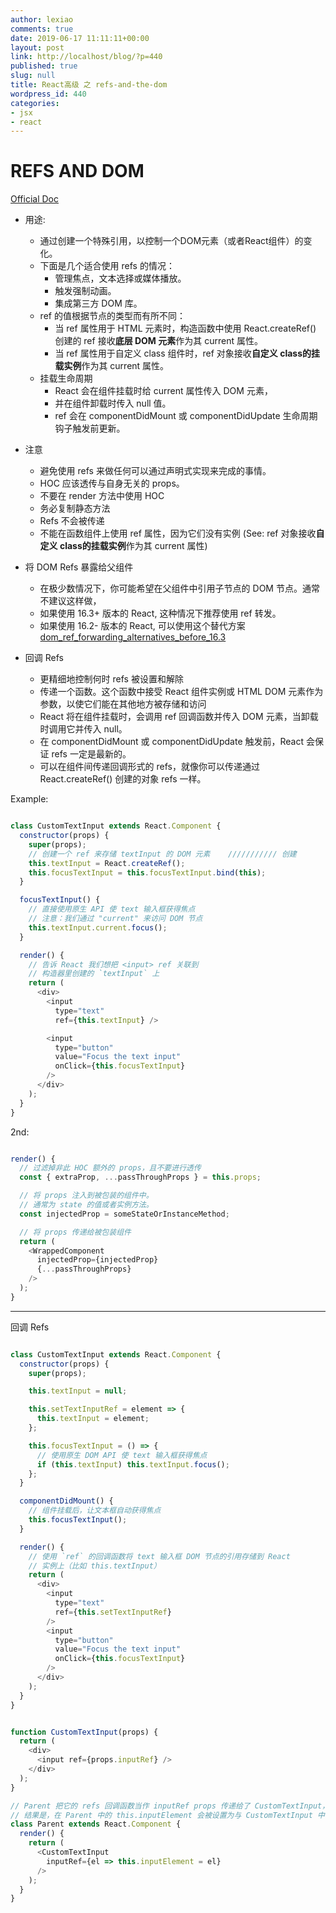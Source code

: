 ```yaml
---
author: lexiao
comments: true
date: 2019-06-17 11:11:11+00:00
layout: post
link: http://localhost/blog/?p=440
published: true
slug: null
title: React高级 之 refs-and-the-dom
wordpress_id: 440
categories:
- jsx
- react
---
```


# REFS AND DOM

[Official Doc](https://zh-hans.reactjs.org/docs/refs-and-the-dom.html)

- 用途:
    - 通过创建一个特殊引用，以控制一个DOM元素（或者React组件）的变化。
    - 下面是几个适合使用 refs 的情况：
      - 管理焦点，文本选择或媒体播放。
      - 触发强制动画。
      - 集成第三方 DOM 库。
    - ref 的值根据节点的类型而有所不同：
      - 当 ref 属性用于 HTML 元素时，构造函数中使用 React.createRef() 创建的 ref 接收**底层 DOM 元素**作为其 current 属性。
      - 当 ref 属性用于自定义 class 组件时，ref 对象接收**自定义 class的挂载实例**作为其 current 属性。
    - 挂载生命周期
      - React 会在组件挂载时给 current 属性传入 DOM 元素，
      - 并在组件卸载时传入 null 值。
      - ref 会在 componentDidMount 或 componentDidUpdate 生命周期钩子触发前更新。


- 注意
    - 避免使用 refs 来做任何可以通过声明式实现来完成的事情。
    - HOC 应该透传与自身无关的 props。
    - 不要在 render 方法中使用 HOC
    - 务必复制静态方法
    - Refs 不会被传递
    - 不能在函数组件上使用 ref 属性，因为它们没有实例 (See: ref 对象接收**自定义 class的挂载实例**作为其 current 属性)

- 将 DOM Refs 暴露给父组件
  - 在极少数情况下，你可能希望在父组件中引用子节点的 DOM 节点。通常不建议这样做，
  - 如果使用 16.3+ 版本的 React, 这种情况下推荐使用 ref 转发。
  - 如果使用 16.2- 版本的 React, 可以使用这个替代方案 [dom_ref_forwarding_alternatives_before_16.3](https://gist.github.com/gaearon/1a018a023347fe1c2476073330cc5509)

- 回调 Refs
  - 更精细地控制何时 refs 被设置和解除
  - 传递一个函数。这个函数中接受 React 组件实例或 HTML DOM 元素作为参数，以使它们能在其他地方被存储和访问
  - React 将在组件挂载时，会调用 ref 回调函数并传入 DOM 元素，当卸载时调用它并传入 null。
  - 在 componentDidMount 或 componentDidUpdate 触发前，React 会保证 refs 一定是最新的。
  - 可以在组件间传递回调形式的 refs，就像你可以传递通过 React.createRef() 创建的对象 refs 一样。




Example:

```js

class CustomTextInput extends React.Component {
  constructor(props) {
    super(props);
    // 创建一个 ref 来存储 textInput 的 DOM 元素    /////////// 创建
    this.textInput = React.createRef();
    this.focusTextInput = this.focusTextInput.bind(this);
  }

  focusTextInput() {
    // 直接使用原生 API 使 text 输入框获得焦点
    // 注意：我们通过 "current" 来访问 DOM 节点
    this.textInput.current.focus();
  }

  render() {
    // 告诉 React 我们想把 <input> ref 关联到
    // 构造器里创建的 `textInput` 上
    return (
      <div>
        <input
          type="text"
          ref={this.textInput} />

        <input
          type="button"
          value="Focus the text input"
          onClick={this.focusTextInput}
        />
      </div>
    );
  }
}
```

2nd:

```js

render() {
  // 过滤掉非此 HOC 额外的 props，且不要进行透传
  const { extraProp, ...passThroughProps } = this.props;

  // 将 props 注入到被包装的组件中。
  // 通常为 state 的值或者实例方法。
  const injectedProp = someStateOrInstanceMethod;

  // 将 props 传递给被包装组件
  return (
    <WrappedComponent
      injectedProp={injectedProp}
      {...passThroughProps}
    />
  );
}
```

---

回调 Refs

```js

class CustomTextInput extends React.Component {
  constructor(props) {
    super(props);

    this.textInput = null;

    this.setTextInputRef = element => {
      this.textInput = element;
    };

    this.focusTextInput = () => {
      // 使用原生 DOM API 使 text 输入框获得焦点
      if (this.textInput) this.textInput.focus();
    };
  }

  componentDidMount() {
    // 组件挂载后，让文本框自动获得焦点
    this.focusTextInput();
  }

  render() {
    // 使用 `ref` 的回调函数将 text 输入框 DOM 节点的引用存储到 React
    // 实例上（比如 this.textInput）
    return (
      <div>
        <input
          type="text"
          ref={this.setTextInputRef}
        />
        <input
          type="button"
          value="Focus the text input"
          onClick={this.focusTextInput}
        />
      </div>
    );
  }
}
```


```js

function CustomTextInput(props) {
  return (
    <div>
      <input ref={props.inputRef} />
    </div>
  );
}

// Parent 把它的 refs 回调函数当作 inputRef props 传递给了 CustomTextInput，而且 CustomTextInput 把相同的函数作为特殊的 ref 属性传递给了 <input>。
// 结果是，在 Parent 中的 this.inputElement 会被设置为与 CustomTextInput 中的 input 元素相对应的 DOM 节点。
class Parent extends React.Component {
  render() {
    return (
      <CustomTextInput
        inputRef={el => this.inputElement = el}
      />
    );
  }
}
```


